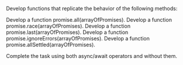 Develop functions that replicate the behavior of the following methods:

Develop a function promise.all(arrayOfPromises).
Develop a function promise.race(arrayOfPromises).
Develop a function promise.last(arrayOfPromises).
Develop a function promise.ignoreErrors(arrayOfPromises).
Develop a function promise.allSettled(arrayOfPromises).

Complete the task using both async/await operators and without them.
